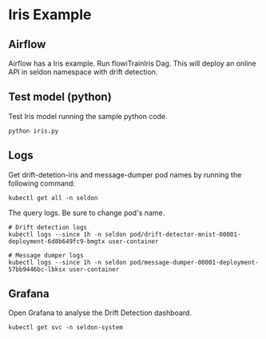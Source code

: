 # Iris Example

## Airflow
Airflow has a Iris example. Run flowiTrainIris Dag.
This will deploy an online API in seldon namespace with drift detection.

## Test model (python)
Test Iris model running the sample python code.
```
python iris.py
```

## Logs
Get drift-detetion-iris and message-dumper pod names by running the following command:
```
kubectl get all -n seldon
```

The query logs. Be sure to change pod's name.
```
# Drift detection logs
kubectl logs --since 1h -n seldon pod/drift-detector-mnist-00001-deployment-6d8b649fc9-bmgtx user-container

# Message dumper logs
kubectl logs --since 1h -n seldon pod/message-dumper-00001-deployment-57bb9446bc-lbksx user-container
```

## Grafana
Open Grafana to analyse the Drift Detection dashboard.
```
kubectl get svc -n seldon-system
```
